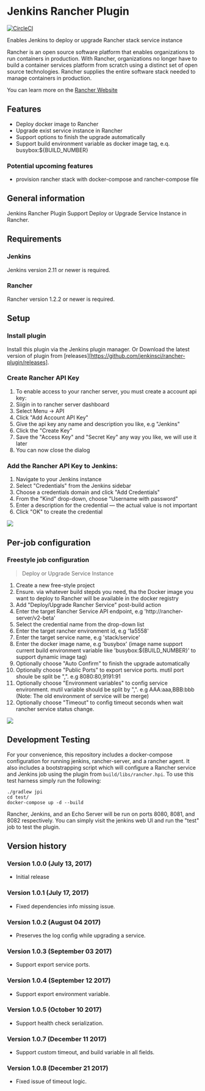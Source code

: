 Jenkins Rancher Plugin
======================

[![CircleCI](https://circleci.com/gh/jenkinsci/rancher-plugin.svg?style=svg)](https://circleci.com/gh/jenkinsci/rancher-plugin)

Enables Jenkins to deploy or upgrade Rancher stack service instance

Rancher is an open source software platform that enables organizations to run containers in production. With Rancher, organizations no longer have to build a container services platform from scratch using a distinct set of open source technologies. Rancher supplies the entire software stack needed to manage containers in production.

You can learn more on the [Rancher Website](http://rancher.com/)

## Features

* Deploy docker image to Rancher
* Upgrade exist service instance in Rancher
* Support options to finish the upgrade automatically
* Support build environment variable as docker image tag, e.q. busybox:${BUILD_NUMBER}

### Potential upcoming features

* provision rancher stack with docker-compose and rancher-compose file

## General information

Jenkins Rancher Plugin Support Deploy or Upgrade Service Instance in Rancher.

## Requirements

### Jenkins

Jenkins version 2.11 or newer is required.

### Rancher

Rancher version 1.2.2 or newer is required.

## Setup

### Install plugin

Install this plugin via the Jenkins plugin manager.
Or Download the latest version of plugin from [releases][https://github.com/jenkinsci/rancher-plugin/releases].

### Create Rancher API Key

1. To enable access to your rancher server, you must create a account api key:
2. Siigin in to rancher server dashboard
3. Select Menu → API
4. Click "Add Account API Key"
5. Give the  api key any name and description you like, e.g "Jenkins"
6. Click the "Create Key"
7. Save the "Access Key" and "Secret Key" any way you like, we will use it later
8. You can now close the dialog

### Add the Rancher API Key to Jenkins:

1. Navigate to your Jenkins instance
2. Select "Credentials" from the Jenkins sidebar
3. Choose a credentials domain and click "Add Credentials"
4. From the "Kind" drop-down, choose "Username with password"
5. Enter a description for the credential — the actual value is not important
8. Click "OK" to create the credential

![](http://7pn5d3.com1.z0.glb.clouddn.com//snapshots/rancher-plugin/secret_config.png)

## Per-job configuration

### Freestyle job configuration

> Deploy or Upgrade Service Instance

1. Create a new free-style project
2. Ensure. via whatever build stepds you need, tha the Docker image you want to deploy to Rancher will be available in the docker registry
3. Add "Deploy/Upgrade Rancher Service" post-build action
4. Enter the target Rancher Service API endpoint, e.g 'http://rancher-server/v2-beta'
5. Select the credential name from the drop-down list
6. Enter the target rancher environment id, e.g '1a5558'
7. Enter the target service name, e.g 'stack/service'
8. Enter the docker image name, e.g 'busybox' (image name support current build environment variable like 'busybox:${BUILD_NUMBER}' to support dynamic image tag)
9. Optionally choose "Auto Confirm" to finish the upgrade automatically
10. Optionally choose "Public Ports" to export service ports. mutil port shoule be split be ",". e.g 8080:80,9191:91
11. Optionally choose "Environment variables" to config service environment. mutil variable should be split by ",". e.g AAA:aaa,BBB:bbb (Note: The old environment of service will be merge)
12. Optionally choose "Timeout" to config timeout seconds when wait rancher service status change.

![](http://7pn5d3.com1.z0.glb.clouddn.com//snapshots/rancher-plugin/job_config.png)

## Development Testing

For your convenience, this repository includes a docker-compose configuration
for running jenkins, rancher-server, and a rancher agent. It also includes a
bootstrapping script which will configure a Rancher service and Jenkins job
using the plugin from `build/libs/rancher.hpi`. To use this test harness simply
run the following:

```
./gradlew jpi
cd test/
docker-compose up -d --build
```

Rancher, Jenkins, and an Echo Server will be run on ports 8080, 8081, and 8082
respectively. You can simply visit the jenkins web UI and run the "test" job to
test the plugin.

## Version history

### Version 1.0.0 (July 13, 2017)

* Initial release

### Version 1.0.1 (July 17, 2017)

* Fixed dependencies info missing issue.

### Version 1.0.2 (August 04 2017)

* Preserves the log config while upgrading a service.

### Version 1.0.3 (September 03 2017)

* Support export service ports.

### Version 1.0.4 (September 12 2017)

* Support export environment variable.

### Version 1.0.5 (October 10 2017)

* Support health check serialization.

### Version 1.0.7 (December 11 2017)

* Support custom timeout, and build variable in all fields.

### Version 1.0.8 (December 21 2017)

* Fixed issue of timeout logic.